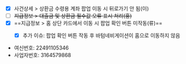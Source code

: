 - [x] 사건상세 > 상환금 수령용 계좌 팝업 이동 시 뒤로가기 안 됨(이)
- [ ] ~~지급정보 > 대출금 및 상환금 필수값 오류 표시 처리(홍)~~
- [x] ==지급정보 > 홈 상단 카드에서 이동 시 팝업 확인 버튼 미작동(류)==
	- [x] 추가 이슈: 팝업 확인 버튼 작동 후 바텀네비게이션이 홈으로 이동하지 않음





- 여신번호: 22491105346
- 사업자번호: 3164579868


